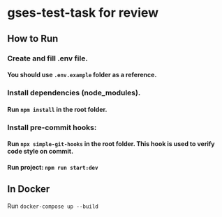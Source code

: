 # gses-test-task for review
## How to Run

### Create and fill .env file.

#### You should use ``.env.example`` folder as a reference.

### Install dependencies (node_modules). 
#### Run ``npm install`` in the root folder.

### Install pre-commit hooks: 
#### Run ``npx simple-git-hooks`` in the root folder. This hook is used to verify code style on commit.

#### Run project: ``npm run start:dev``

## In Docker

Run ``docker-compose up --build``
